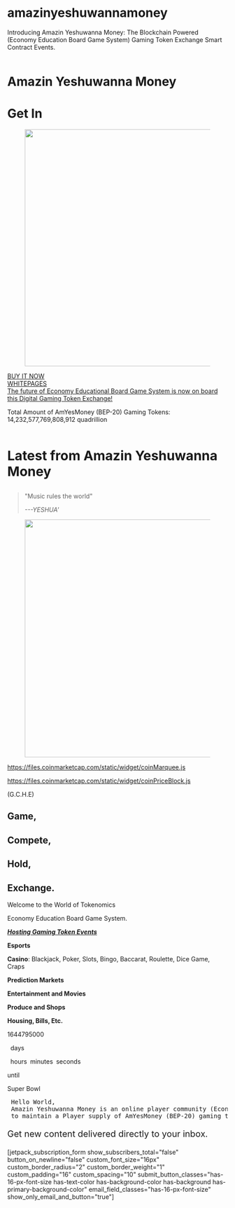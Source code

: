 # amazinyeshuwannamoney
<html>
<script>

var apikey = {
    key:'XXXXX-YOUR API KEY GOES HERE-XXXX'
}
    
request('GET','https://pro-api.coinmarketcap.com/v1/global-metrics/quotes/latest?CMC_PRO_API_KEY=' + apikey.key)
.then((r1) => {
    var x1 = JSON.parse(r1.target.responseText);
    console.log(x1.data.quote.USD.total_market_cap);
}).catch(err => {
    console.log(err);
})  
    
function request(method, url) {
        return new Promise(function (resolve, reject) {
            var xhr = new XMLHttpRequest();
            xhr.open(method, url);
            xhr.onload = resolve;
            xhr.onerror = reject;
            xhr.send();
        });
}
</script>
</html>
          

Introducing Amazin Yeshuwanna Money: The Blockchain Powered (Economy Education Board Game System) Gaming Token Exchange Smart Contract Events.
<!-- wp:cover {"url":"https://amazinyeshuwannacom.files.wordpress.com/2021/09/f7e69-qi-bin-w4hbafegiac-unsplash.jpg","id":28,"dimRatio":10,"isDark":false,"align":"full"} -->
<div class="wp-block-cover alignfull is-light"><span aria-hidden="true" class="has-background-dim-10 wp-block-cover__gradient-background has-background-dim"></span><img class="wp-block-cover__image-background wp-image-28" alt="" src="https://amazinyeshuwannacom.files.wordpress.com/2021/09/f7e69-qi-bin-w4hbafegiac-unsplash.jpg" data-object-fit="cover"/><div class="wp-block-cover__inner-container"><!-- wp:heading {"textAlign":"center","level":1,"className":"margin-bottom-half"} -->
<h1 class="has-text-align-center margin-bottom-half" id="amazin-yeshuwanna-money">Amazin Yeshuwanna Money</h1>
<!-- /wp:heading -->

<!-- wp:heading {"textAlign":"center","level":1,"className":"margin-bottom-half"} -->
<h1 class="has-text-align-center margin-bottom-half" id="get-in">Get In</h1>
<!-- /wp:heading -->

<!-- wp:image {"align":"center","id":44,"width":678,"height":541,"sizeSlug":"large","linkDestination":"none"} -->
<div class="wp-block-image"><figure class="aligncenter size-large is-resized"><img src="https://amazinyeshuwannacom.files.wordpress.com/2021/09/c592b-icononly_transparent.png?w=1024" alt="" class="wp-image-44" width="678" height="541"/></figure></div>
<!-- /wp:image -->

<!-- wp:social-links {"layout":{"type":"flex","justifyContent":"center"}} -->
<ul class="wp-block-social-links"><!-- wp:social-link {"url":"https://twitter.com/AmazinYeshua","service":"twitter","label":"https://twitter.com/AmazinYeshua"} /-->

<!-- wp:social-link {"url":"https://www.instagram.com/amazinyeshuwanna/","service":"instagram","label":"https://www.instagram.com/amazinyeshuwanna/"} /-->

<!-- wp:social-link {"url":"https://www.facebook.com/Amazin-Yeshuwanna-110265151575481","service":"facebook","label":"https://www.facebook.com/Amazin-Yeshuwanna-110265151575481"} /-->

<!-- wp:social-link {"url":"https://www.reddit.com/user/amazinyeshuwanna","service":"reddit","label":"https://www.reddit.com/user/amazinyeshuwanna"} /-->

<!-- wp:social-link {"url":"https://amazinyeshuwanna.medium.com/","service":"medium","label":"https://amazinyeshuwanna.medium.com/"} /-->

<!-- wp:social-link {"url":" https://t.me/AmYesMoney","service":"telegram","label":"https://t.me/AmYesMoney"} /-->

<!-- wp:social-link {"url":"https://github.com/amazinyeshuwanna","service":"github","label":"https://github.com/amazinyeshuwanna"} /-->

<!-- wp:social-link {"url":"https://www.linkedin.com/in/joshua-postier-kruitbosch-993530231/","service":"linkedin","label":"https://www.linkedin.com/in/joshua-postier-kruitbosch-993530231/"} /--></ul>
<!-- /wp:social-links -->

<!-- wp:buttons {"align":"wide","layout":{"type":"flex","justifyContent":"center"}} -->
<div class="wp-block-buttons alignwide"><!-- wp:button {"width":100,"style":{"border":{"radius":"100px"}},"fontSize":"huge"} -->
<div class="wp-block-button has-custom-width wp-block-button__width-100 has-custom-font-size has-huge-font-size" id="https://pancakeswap.finance/swap"><a class="wp-block-button__link" href="https://pancakeswap.finance/swap?outputCurrency=0xA2772Ec16949C553A25F733B690894b30d4f3885" style="border-radius:100px" target="_blank" rel="https://pancakeswap.finance/swap">BUY IT NOW</a></div>
<!-- /wp:button -->

<!-- wp:button {"width":100,"style":{"border":{"radius":"100px"}},"className":"is-style-fill","fontSize":"huge"} -->
<div class="wp-block-button has-custom-width wp-block-button__width-100 has-custom-font-size is-style-fill has-huge-font-size"><a class="wp-block-button__link" href="https://1drv.ms/p/s!AkJJNflUAbekjSJzq5cCoqgHFa6I?e=IXdxcA" style="border-radius:100px" target="_blank" rel="noreferrer noopener">WHITEPAGES</a></div>
<!-- /wp:button --></div>
<!-- /wp:buttons -->

<!-- wp:buttons {"layout":{"type":"flex","justifyContent":"center","orientation":"horizontal"}} -->
<div class="wp-block-buttons"><!-- wp:button -->
<div class="wp-block-button"><a class="wp-block-button__link" href="https://pancakeswap.finance/swap?outputCurrency=0xA2772Ec16949C553A25F733B690894b30d4f3885" target="_blank" rel="noreferrer noopener">The future of Economy Educational Board Game System is now on board this Digital Gaming Token Exchange!</a></div>
<!-- /wp:button --></div>


<!-- wp:paragraph {"fontSize":"huge"} -->
<p class="has-huge-font-size">Total Amount of AmYesMoney (BEP-20) Gaming Tokens: 14,232,577,769,808,912 quadrillion</p>
<!-- /wp:paragraph -->

<!-- wp:html /--></div></div>
<!-- /wp:cover -->

<!-- wp:image {"align":"full","id":195,"sizeSlug":"large","linkDestination":"none"} -->
<figure class="wp-block-image alignfull size-large"><img src="https://amazinyeshuwannacom.files.wordpress.com/2022/02/introduction-1.png?w=743" alt="" class="wp-image-195"/></figure>
<!-- /wp:image -->

<!-- wp:columns {"align":"wide"} -->
<div class="wp-block-columns alignwide"><!-- wp:column {"width":"67%"} -->
<div class="wp-block-column" style="flex-basis:67%"><!-- wp:heading {"level":3,"style":{"typography":{"fontSize":30,"lineHeight":"1.2"}}} -->
<h3 id="latest-from-amazin-yeshuwanna-money" style="font-size:30px;line-height:1.2">Latest from Amazin Yeshuwanna Money</h3>
<!-- /wp:heading -->

<!-- wp:quote -->
<blockquote class="wp-block-quote"><p>"Music rules the world"</p><cite>---YESHUA'</cite></blockquote>
<!-- /wp:quote -->

<!-- wp:image {"id":177,"width":679,"height":543,"sizeSlug":"large","linkDestination":"none"} -->
<figure class="wp-block-image size-large is-resized"><img src="https://amazinyeshuwannacom.files.wordpress.com/2022/02/amyesmoney-full-logo-1.png?w=1024" alt="" class="wp-image-177" width="679" height="543"/></figure>
<!-- /wp:image -->

<!-- wp:html -->
<a href="https://files.coinmarketcap.com/static/widget/coinMarquee.js">https://files.coinmarketcap.com/static/widget/coinMarquee.js</a><div id="coinmarketcap-widget-marquee"></div>
<!-- /wp:html -->

<!-- wp:html -->
<a href="https://files.coinmarketcap.com/static/widget/coinPriceBlock.js">https://files.coinmarketcap.com/static/widget/coinPriceBlock.js</a><div id="coinmarketcap-widget-coin-price-block"></div>
<!-- /wp:html --></div>
<!-- /wp:column -->

<!-- wp:column {"width":"33%"} -->
<div class="wp-block-column" style="flex-basis:33%"><!-- wp:paragraph -->
<p>(G.C.H.E)</p>
<!-- /wp:paragraph -->

<!-- wp:heading -->
<h2 id="game">Game,</h2>
<!-- /wp:heading -->

<!-- wp:heading -->
<h2 id="compete">Compete,</h2>
<!-- /wp:heading -->

<!-- wp:heading -->
<h2 id="hold-exchange">Hold,</h2>
<!-- /wp:heading -->

<!-- wp:heading -->
<h2 id="hold-exchange">Exchange.</h2>
<!-- /wp:heading -->

<!-- wp:paragraph -->
<p>Welcome to the World of Tokenomics</p>
<!-- /wp:paragraph -->

<!-- wp:paragraph -->
<p>Economy Education Board Game System. </p>
<!-- /wp:paragraph -->

<!-- wp:paragraph {"align":"right","fontSize":"normal"} -->
<p class="has-text-align-right has-normal-font-size"><strong><em><span style="text-decoration:underline;">Hosting Gaming Token Events</span></em></strong></p>
<!-- /wp:paragraph -->

<!-- wp:paragraph -->
<p><strong>Esports</strong></p>
<!-- /wp:paragraph -->

<!-- wp:paragraph -->
<p><strong>Casino</strong>: Blackjack, Poker, Slots, Bingo, Baccarat, Roulette, Dice Game, Craps</p>
<!-- /wp:paragraph -->

<!-- wp:paragraph -->
<p><strong>Prediction</strong><strong> </strong><strong>Markets</strong></p>
<!-- /wp:paragraph -->

<!-- wp:paragraph -->
<p><strong>Entertainment and Movies</strong></p>
<!-- /wp:paragraph -->

<!-- wp:paragraph -->
<p><strong>Produce and Shops</strong></p>
<!-- /wp:paragraph -->

<!-- wp:paragraph -->
<p><strong>Housing, Bills, Etc.</strong></p>
<!-- /wp:paragraph -->

<!-- wp:jetpack/event-countdown {"eventTimestamp":1644795000} -->
<div class="wp-block-jetpack-event-countdown"><div class="event-countdown__date">1644795000</div><div class="event-countdown__counter"><p><strong class="event-countdown__day">&nbsp;</strong> days</p><p><span><strong class="event-countdown__hour">&nbsp;</strong> hours</span><span><strong class="event-countdown__minute">&nbsp;</strong> minutes</span><span><strong class="event-countdown__second">&nbsp;</strong> seconds</span></p><p>until</p></div><div class="event-countdown__event-title"><p>Super Bowl</p></div></div>
<!-- /wp:jetpack/event-countdown --></div>
<!-- /wp:column --></div>
<!-- /wp:columns -->

<!-- wp:preformatted -->
<pre class="wp-block-preformatted"> Hello World,
 Amazin Yeshuwanna Money is an online player community (Economy Education Board Game System) holding gaming tokens for responsible event exchanging purposes,
 to maintain a Player supply of AmYesMoney (BEP-20) gaming tokens.   Every Players gaming token exchange provides a decentralized token to the players in exchange for (Binance Smart Chain Tokens.) on the dApp's.</pre>
<!-- /wp:preformatted -->

<!-- wp:html /-->

<!-- wp:group {"align":"full","backgroundColor":"foreground-dark"} -->
<div class="wp-block-group alignfull has-foreground-dark-background-color has-background"><!-- wp:columns -->
<div class="wp-block-columns"><!-- wp:column {"width":"45%"} -->
<div class="wp-block-column" style="flex-basis:45%"><!-- wp:paragraph {"align":"left","style":{"typography":{"fontSize":20,"lineHeight":"1.3"}}} -->
<p class="has-text-align-left" style="font-size:20px;line-height:1.3">Get new content delivered directly to your inbox.</p>
<!-- /wp:paragraph --></div>
<!-- /wp:column -->

<!-- wp:column {"width":"55%"} -->
<div class="wp-block-column" style="flex-basis:55%"><!-- wp:jetpack/subscriptions {"buttonBackgroundColor":"primary","textColor":"background","fontSize":"16px","customFontSize":"16px","borderRadius":2,"borderWeight":1,"padding":16} -->
<div class="wp-block-jetpack-subscriptions wp-block-jetpack-subscriptions__supports-newline">[jetpack_subscription_form show_subscribers_total="false" button_on_newline="false" custom_font_size="16px" custom_border_radius="2" custom_border_weight="1" custom_padding="16" custom_spacing="10" submit_button_classes="has-16-px-font-size has-text-color has-background-color has-background has-primary-background-color" email_field_classes="has-16-px-font-size" show_only_email_and_button="true"]</div>
<!-- /wp:jetpack/subscriptions --></div>
<!-- /wp:column --></div>
<!-- /wp:columns --></div>
<!-- /wp:group -->
